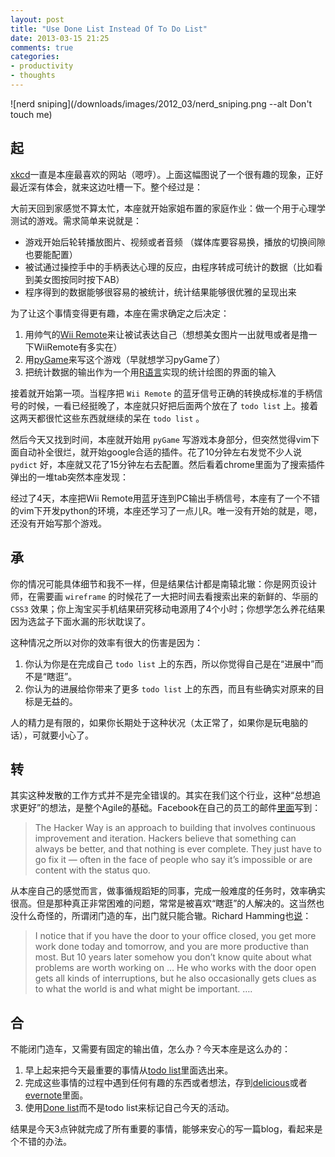 ```yaml
---
layout: post
title: "Use Done List Instead Of To Do List"
date: 2013-03-15 21:25
comments: true
categories:
- productivity
- thoughts
---
```


![nerd sniping](/downloads/images/2012_03/nerd_sniping.png --alt Don't touch me)

## **起**

<a href="http://xkcd.com/730/" target="_blank">xkcd</a>一直是本座最喜欢的网站（嗯哼）。上面这幅图说了一个很有趣的现象，正好最近深有体会，就来这边吐槽一下。整个经过是：

大前天回到家感觉不算太忙，本座就开始家姐布置的家庭作业：做一个用于心理学测试的游戏。需求简单来说就是：

- 游戏开始后轮转播放图片、视频或者音频 （媒体库要容易换，播放的切换间隙也要能配置）
- 被试通过操控手中的手柄表达心理的反应，由程序转成可统计的数据（比如看到美女图按同时按下AB）
- 程序得到的数据能够很容易的被统计，统计结果能够很优雅的呈现出来

为了让这个事情变得更有趣，本座在需求确定之后决定：

1. 用帅气的<a href="http://www.nintendo.co.uk/NOE/en_GB/systems/accessories_1243.html" target="_blank" class="broken_link">Wii Remote</a>来让被试表达自己（想想美女图片一出就甩或者是撸一下WiiRemote有多实在）
2. 用<a href="http://www.pygame.org/news.html" target="_blank">pyGame</a>来写这个游戏（早就想学习pyGame了）
3. 把统计数据的输出作为一个用<a href="http://www.r-project.org/" target="_blank">R语言</a>实现的统计绘图的界面的输入

接着就开始第一项。当程序把 `Wii Remote` 的蓝牙信号正确的转换成标准的手柄信号的时候，一看已经挺晚了，本座就只好把后面两个放在了 `todo list` 上。接着这两天都很忙这些东西就继续的呆在 `todo list` 。

然后今天又找到时间，本座就开始用 `pyGame` 写游戏本身部分，但突然觉得vim下面自动补全很烂，就开始google合适的插件。花了10分钟左右发觉不少人说 `pydict` 好，本座就又花了15分钟左右去配置。然后看着chrome里面为了搜索插件弹出的一堆tab突然本座发现：

经过了4天，本座把Wii Remote用蓝牙连到PC输出手柄信号，本座有了一个不错的vim下开发python的环境，本座还学习了一点儿R。唯一没有开始的就是，嗯，还没有开始写那个游戏。

## **承**

你的情况可能具体细节和我不一样，但是结果估计都是南辕北辙：你是网页设计师，在需要画 `wireframe` 的时候花了一大把时间去看搜索出来的新鲜的、华丽的 `CSS3` 效果；你上淘宝买手机结果研究移动电源用了4个小时；你想学怎么养花结果因为选盆子下面水漏的形状耽误了。

这种情况之所以对你的效率有很大的伤害是因为：

1. 你认为你是在完成自己 `todo list` 上的东西，所以你觉得自己是在“进展中”而不是“瞎逛”。
2. 你认为的进展给你带来了更多 `todo list` 上的东西，而且有些确实对原来的目标是无益的。

人的精力是有限的，如果你长期处于这种状况（太正常了，如果你是玩电脑的话），可就要小心了。

## **转**

其实这种发散的工作方式并不是完全错误的。其实在我们这个行业，这种“总想追求更好”的想法，是整个Agile的基础。Facebook在自己的员工的邮件<a href="http://blogs.wsj.com/deals/2012/02/01/mark-zuckerbergs-letter-from-the-facebook-filing/" target="_blank">里面</a>写到：

> The Hacker Way is an approach to building that involves continuous improvement and iteration. Hackers believe that something can always be better, and that nothing is ever complete. They just have to go fix it — often in the face of people who say it’s impossible or are content with the status quo.

从本座自己的感觉而言，做事循规蹈矩的同事，完成一般难度的任务时，效率确实很高。但是那种真正非常困难的问题，常常是被喜欢“瞎逛”的人解决的。这当然也没什么奇怪的，所谓闭门造的车，出门就只能合辙。Richard Hamming也<a href="http://www.cs.virginia.edu/~robins/YouAndYourResearch.html" target="_blank">说</a>：

> I notice that if you have the door to your office closed, you get more work done today and tomorrow, and you are more productive than most. But 10 years later somehow you don&#8217;t know quite about what problems are worth working on … He who works with the door open gets all kinds of interruptions, but he also occasionally gets clues as to what the world is and what might be important. ….

## **合**

不能闭门造车，又需要有固定的输出值，怎么办？今天本座是这么办的：

1. 早上起来把今天最重要的事情从<a href="https://astrid.com/home" target="_blank">todo list</a>里面选出来。
2. 完成这些事情的过程中遇到任何有趣的东西或者想法，存到<a href="http://delicious.com/" target="_blank">delicious</a>或者<a href="http://www.evernote.com/" target="_blank">evernote</a>里面。
3. 使用<a href="https://idonethis.com" target="_blank">Done list</a>而不是todo list来标记自己今天的活动。

结果是今天3点钟就完成了所有重要的事情，能够来安心的写一篇blog，看起来是个不错的办法。
